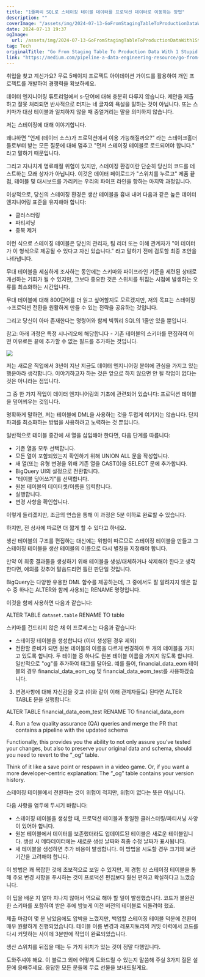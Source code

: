 ```yaml
---
title: "1줄짜리 SQL로 스테이징 테이블 데이터를 프로덕션 데이터로 이동하는 방법"
description: ""
coverImage: "/assets/img/2024-07-13-GoFromStagingTableToProductionDataWith1StupidSimpleSQLLine_0.png"
date: 2024-07-13 19:37
ogImage: 
  url: /assets/img/2024-07-13-GoFromStagingTableToProductionDataWith1StupidSimpleSQLLine_0.png
tag: Tech
originalTitle: "Go From Staging Table To Production Data With 1 Stupid Simple SQL Line"
link: "https://medium.com/pipeline-a-data-engineering-resource/go-from-staging-table-to-production-data-with-1-stupid-simple-sql-line-79ddf31c5129"
---
```



취업을 찾고 계신가요? 무료 5페이지 프로젝트 아이데이션 가이드를 활용하여 개인 프로젝트를 개발하여 경쟁력을 확보하세요.

데이터 엔지니어링 튜토리얼에서 s-단어에 대해 충분히 다루지 않습니다. 제안을 제출하고 잘못 처리되면 반사적으로 터지는 네 글자의 욕설을 말하는 것이 아닙니다. 또는 스키마가 대상 테이블과 일치하지 않을 때 중얼거리는 말을 의미하지 않습니다.

저는 스테이징에 대해 이야기합니다.

왜냐하면 "언제 (데이터 소스)가 프로덕션에서 이용 가능해질까요?" 라는 스테이크홀더들로부터 받는 모든 질문에 대해 멈추고 "먼저 스테이징 테이블로 로드되어야 합니다." 라고 말하기 때문입니다.

<div class="content-ad"></div>

그리고 지나치게 명료해질 위험이 있지만, 스테이징 환경이란 단순히 당신의 코드를 테스트하는 모래 상자가 아닙니다. 이것은 데이터 페이로드가 "스위치를 누르고" 제품 끝점, 테이블 및 대시보드를 가리키는 우리의 파이프 라인을 향하는 마지막 과정입니다.

이상적으로, 당신의 스테이징 환경은 생산 테이블을 흉내 내며 다음과 같은 높은 데이터 엔지니어링 표준을 유지해야 합니다:

- 클러스터링
- 파티셔닝
- 중복 제거

이런 식으로 스테이징 테이블은 당신의 관리자, 팀 리더 또는 이해 관계자가 "이 데이터가 이 형식으로 제공될 수 있다고 자신 있습니다." 라고 말하기 전에 검토할 최종 초안을 나타냅니다.

<div class="content-ad"></div>

무대 테이블을 세심하게 조사하는 동안에는 스키마와 파이프라인 기준을 세련된 상태로 개선하는 기회가 될 수 있지만, 그보다 중요한 것은 스위치를 뒤집는 시점에 발생하는 오류를 최소화하는 시간입니다.

무대 테이블에 대해 800단어를 더 읽고 싶어할지도 모르겠지만, 저의 목표는 스테이징→프로덕션 전환을 원활하게 만들 수 있는 전략을 공유하는 것입니다.

그리고 당신이 아마 존재한다는 명령어와 함께 빅쿼리 SQL의 1줄만 있을 뿐입니다.

참고: 아래 과정은 특정 시나리오에 해당합니다 - 기존 테이블의 스키마를 편집하여 어떤 이유로든 끝에 추가할 수 없는 필드를 추가하는 것입니다.

<div class="content-ad"></div>


<img src="/assets/img/2024-07-13-GoFromStagingTableToProductionDataWith1StupidSimpleSQLLine_0.png" />

저는 새로운 직업에서 3년이 지난 지금도 데이터 엔지니어링 분야에 관심을 가지고 있는 행운아라 생각합니다. 이야기하고자 하는 것은 앞으로 하지 않으면 안 될 작업이 없다는 것은 아니라는 점입니다.

그 중 한 가지 작업이 데이터 엔지니어링의 기초에 관련되어 있습니다: 프로덕션 테이블을 덮어씌우는 것입니다.

명확하게 말하면, 저는 테이블에 DML을 사용하는 것을 두렵게 여기지는 않습니다. 단지 파괴를 최소화하는 방법을 사용하려고 노력하는 것 뿐입니다.


<div class="content-ad"></div>

일반적으로 테이블 중간에 새 열을 삽입해야 한다면, 다음 단계를 따릅니다:

- 기존 열을 모두 선택합니다.
- 모든 열이 포함되었는지 확인하기 위해 UNION ALL 문을 작성합니다.
- 새 열(또는 유형 변경을 위해 기존 열을 CAST())을 SELECT 문에 추가합니다.
- BigQuery UI의 설정으로 전환합니다.
- "테이블 덮어쓰기"를 선택합니다.
- 원본 테이블의 데이터셋/이름을 입력합니다.
- 실행합니다.
- 변경 사항을 확인합니다.

이렇게 들리겠지만, 조금의 연습을 통해 이 과정은 5분 이하로 완료할 수 있습니다.

하지만, 전 상사에 따르면 더 짧게 할 수 있다고 하네요.

<div class="content-ad"></div>

생산 테이블의 구조를 편집하는 대신에는 위험이 따르므로 스테이징 테이블을 만들고 그 스테이징 테이블을 생산 테이블의 이름으로 다시 별칭을 지정해야 합니다.

만약 이 최종 결과물을 생성하기 위해 테이블을 생성/대체하거나 삭제해야 한다고 생각한다면, 예의를 갖추어 말씀드리면 틀린 판단일 것입니다.

BigQuery는 다양한 유용한 DML 함수를 제공하는데, 그 중에서도 잘 알려지지 않은 함수 중 하나는 ALTER와 함께 사용되는 RENAME 명령입니다.

이것을 함께 사용하면 다음과 같습니다:

<div class="content-ad"></div>


ALTER TABLE `dataset.table` RENAME TO table

스키마를 건드리지 않은 채 이 프로세스는 다음과 같습니다:

- 스테이징 테이블을 생성합니다 (이미 생성된 경우 제외)
- 전환할 준비가 되면 원본 테이블의 이름을 다르게 변경하여 두 개의 테이블을 가지고 있도록 합니다. 두 테이블 중 하나도 원본 테이블 이름을 가지지 않도록 합니다. 일반적으로 "og"를 추가하여 태그를 달아요. 예를 들어, financial_data_eom 테이블의 경우 financial_data_eom_og 및 financial_data_eom_test를 사용하겠습니다.

3. 변경사항에 대해 자신감을 갖고 (이와 같이 이해 관계자들도) 된다면 ALTER TABLE 문을 실행합니다:


<div class="content-ad"></div>


ALTER TABLE financial_data_eom_test RENAME TO financial_data_eom

4. Run a few quality assurance (QA) queries and merge the PR that contains a pipeline with the updated schema

Functionally, this provides you the ability to not only assure you’ve tested your changes, but also to preserve your original data and schema, should you need to revert to the “_og” table.

Think of it like a save point or respawn in a video game. Or, if you want a more developer-centric explanation: The “_og” table contains your version history.


<div class="content-ad"></div>

스테이징 테이블에서 전환하는 것이 위험이 적지만, 위험이 없다는 뜻은 아닙니다.

다음 사항을 염두에 두시기 바랍니다:

- 스테이징 테이블을 생성할 때, 프로덕션 테이블과 동일한 클러스터링/파티셔닝 사양이 있어야 합니다.
- 원본 테이블에서 데이터를 보존했더라도 업데이트된 테이블은 새로운 테이블입니다. 생성 시 메타데이터에는 새로운 생성 날짜와 최종 수정 날짜가 표시됩니다.
- 새 테이블을 생성하면 추가 비용이 발생합니다. 이 방법을 시도할 경우 크기와 보관 기간을 고려해야 합니다.

이 방법은 꽤 복잡한 것에 초보적으로 보일 수 있지만, 제 경험 상 스테이징 테이블을 통해 주요 변경 사항을 푸시하는 것이 프로덕션 편집보다 훨씬 편하고 확실하다고 느꼈습니다.

<div class="content-ad"></div>

이 팁을 배운 지 얼마 지나지 않아서 역으로 해야 할 일이 발생했습니다. 코드가 불완전한 스키마를 포함하여 받은 후에 밤늦게 이전 버전의 테이블로 되돌려야 했죠.

제출 마감이 몇 분 남았음에도 압박을 느꼈지만, 백업할 스테이징 테이블 덕분에 전환이 매우 원활하게 진행되었습니다. 테이블 이름 변경과 레포지토리의 커밋 이력에서 코드를 다시 커밋하는 사이에 3분만에 작업이 완료되었습니다.

생산 스위치를 뒤집을 때는 두 가지 위치가 있는 것이 정말 다행입니다.

도와주셔야 해요. 이 블로그 외에 어떻게 도와드릴 수 있는지 말씀해 주실 3가지 질문 설문에 응해주세요. 응답한 모든 분들께 무료 선물을 보내드릴게요.